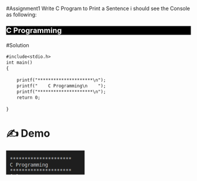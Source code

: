 #Assignment1 
Write C Program to Print a Sentence i should see the Console as following:
### <p style ="color : white; background-color : black ;text-align : left ; font-size:20px " > C Programming </p> 

#Solution 


    #include<stdio.h>
    int main()
    {

        printf("*********************\n");
        printf("    C Programming\n    ");
        printf("*********************\n");
        return 0;

    }

# :writing_hand: Demo 
![image_demo](./solution.png)

